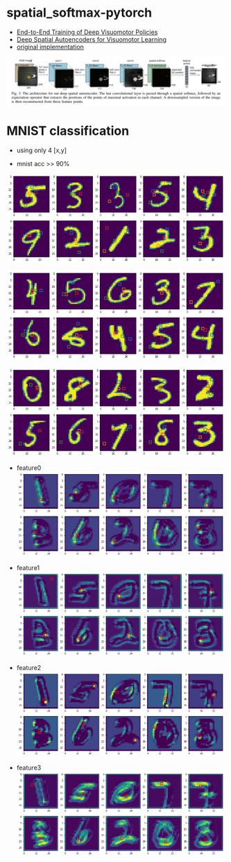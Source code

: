 # spatial_softmax-pytorch

- [End-to-End Training of Deep Visuomotor Policies](https://arxiv.org/pdf/1504.00702.pdf)
- [Deep Spatial Autoencoders for Visuomotor Learning](https://arxiv.org/pdf/1509.06113.pdf)
- [original implementation](https://github.com/cbfinn/gps/blob/82fa6cc930c4392d55d2525f6b792089f1d2ccfe/python/gps/algorithm/policy_opt/tf_model_example.py#L168)

![](images/Fig3.png)

# MNIST classification
- using only 4 [x,y]

- mnist acc >> 90%

![](images/all_points00.png)

![](images/all_points01.png)

![](images/all_points02.png)

- feature0
![feature0](images/feature0.png)

- feature1
![feature1](images/feature1.png)

- feature2
![feature2](images/feature2.png)

- feature3
![feature3](images/feature3.png)
